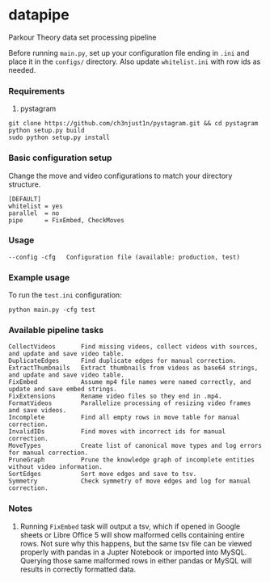 # datapipe
Parkour Theory data set processing pipeline

Before running `main.py`, set up your configuration file ending in `.ini` and place it in the `configs/` directory. Also update `whitelist.ini` with row ids as needed.

### Requirements
1. pystagram
```
git clone https://github.com/ch3njust1n/pystagram.git && cd pystagram
python setup.py build
sudo python setup.py install
```

### Basic configuration setup
Change the move and video configurations to match your directory structure.

```
[DEFAULT]
whitelist = yes
parallel  = no
pipe      = FixEmbed, CheckMoves
```

### Usage
```
--config -cfg 	Configuration file (available: production, test)
```

### Example usage

To run the `test.ini` configuration:
```
python main.py -cfg test
```

### Available pipeline tasks
```
CollectVideos		Find missing videos, collect videos with sources, and update and save video table.
DuplicateEdges		Find duplicate edges for manual correction.
ExtractThumbnails 	Extract thumbnails from videos as base64 strings, and update and save video table.
FixEmbed 			Assume mp4 file names were named correctly, and update and save embed strings.
FixExtensions 		Rename video files so they end in .mp4.
FormatVideos 		Parallelize processing of resizing video frames and save videos.
Incomplete 			Find all empty rows in move table for manual correction.
InvalidIDs 			Find moves with incorrect ids for manual correction.
MoveTypes 			Create list of canonical move types and log errors for manual correction.
PruneGraph 			Prune the knowledge graph of incomplete entities without video information.
SortEdges			Sort move edges and save to tsv.
Symmetry			Check symmetry of move edges and log for manual correction.
```

### Notes
1. Running `FixEmbed` task will output a tsv, which if opened in Google sheets or Libre Office 5 will show malformed cells containing entire rows. Not sure why this happens, but the same tsv file can be viewed properly with pandas in a Jupter Notebook or imported into MySQL. Querying those same malformed rows in either pandas or MySQL will results in correctly formatted data.